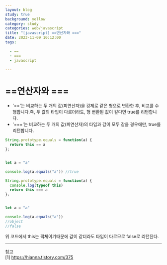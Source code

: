 ```yaml
---
layout: blog
study: true
background: yellow
category: study
categories: web/javascript
title: "[javascript] ==연산자와 ==="
date: 2023-11-09 10:12:00
tags:

  - ==
  - ===
  - javascript

---
```


# ==연산자와 ===

- '=='는 비교하는 두 개의 값(피연산자)을 강제로 같은 형으로 변환한 후, 비교를 수행합니다.즉, 두 값의 타입이 다르더라도, 형 변환된 값이 같다면 true를 리턴합니다.
- '==='는 비교하는 두 개의 값(피연산자)의 타입과 값이 모두 같을 경우에만, true를 리턴합니다.

```javascript
String.prototype.equals = function(a) {
  return this == a
};


let a = "a"

console.log(a.equals("a")) //true
```

```javascript
String.prototype.equals = function(a) {
  console.log(typeof this)
  return this === a
};


let a = "a"

console.log(a.equals("a")) 
//object
//false
```

위 코드에서 this는 객체이기때문에 값이 같더라도 타입이 다르므로 false로 리턴된다.

---
참고  
[1] https://hianna.tistory.com/375